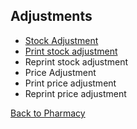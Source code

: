 ## Adjustments

* [Stock Adjustment](https://github.com/hmislk/hmis/wiki/Stock-Adjustment)
* [Print stock adjustment](https://github.com/hmislk/hmis/wiki/Print-stock-adjustment)
* Reprint stock adjustment
* Price Adjustment
* Print price adjustment
* Reprint price adjustment

[Back to Pharmacy](https://github.com/hmislk/hmis/wiki/Pharmacy)
